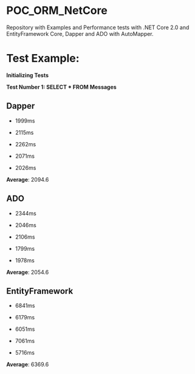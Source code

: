 
# POC_ORM_NetCore

Repository with Examples and Performance tests with .NET Core 2.0 and EntityFramework Core, Dapper and ADO with AutoMapper.

# Test Example: 

**Initializing Tests**

**Test Number 1: SELECT * FROM Messages**

## Dapper

- 1999ms

- 2115ms

- 2262ms

- 2071ms

- 2026ms

**Average**: 2094.6

## ADO

- 2344ms

- 2046ms

- 2106ms

- 1799ms

- 1978ms

**Average**: 2054.6

## EntityFramework

- 6841ms

- 6179ms

- 6051ms

- 7061ms

- 5716ms

**Average**: 6369.6
